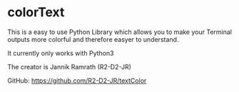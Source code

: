 # colorText

This is a easy to use Python Library which allows you to make your Terminal outputs more colorful and therefore easyer to understand.

It currently only works with Python3

The creator is Jannik Ramrath (R2-D2-JR)

GitHub: https://github.com/R2-D2-JR/textColor
